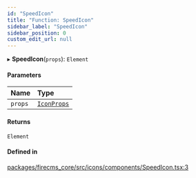 ```yaml
---
id: "SpeedIcon"
title: "Function: SpeedIcon"
sidebar_label: "SpeedIcon"
sidebar_position: 0
custom_edit_url: null
---
```


▸ **SpeedIcon**(`props`): `Element`

#### Parameters

| Name | Type |
| :------ | :------ |
| `props` | [`IconProps`](../types/IconProps.md) |

#### Returns

`Element`

#### Defined in

[packages/firecms_core/src/icons/components/SpeedIcon.tsx:3](https://github.com/FireCMSco/firecms/blob/d45f3739/packages/firecms_core/src/icons/components/SpeedIcon.tsx#L3)
